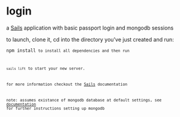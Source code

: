# login

a [Sails](http://sailsjs.org) application with basic passport login and mongodb sessions

to launch, clone it, cd into the directory you've just created and run:

<code>npm install<code>
to install all dependencies and then run

<code>sails lift</code>
to start your new server.

for more information checkout the [Sails](http://sailsjs.org) documentation

note: assumes existance of mongodb database at default settings, see [documentation](http://docs.mongodb.org/manual/installation/) for further instructions setting up mongodb

